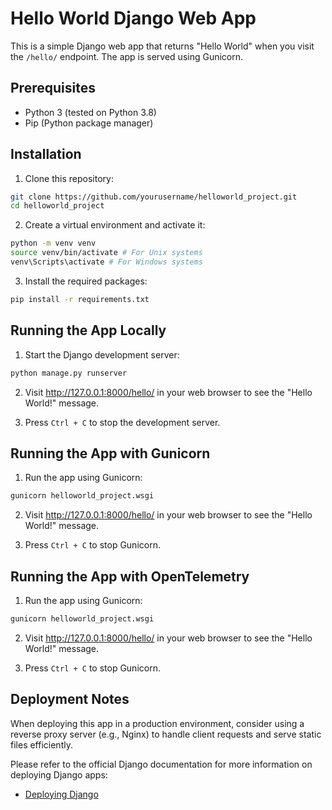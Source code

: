 # Hello World Django Web App

This is a simple Django web app that returns "Hello World" when you visit the `/hello/` endpoint. The app is served using Gunicorn.

## Prerequisites

- Python 3 (tested on Python 3.8)
- Pip (Python package manager)

## Installation

1. Clone this repository:

```bash
git clone https://github.com/yourusername/helloworld_project.git
cd helloworld_project
```

2. Create a virtual environment and activate it:

```bash
python -m venv venv
source venv/bin/activate # For Unix systems
venv\Scripts\activate # For Windows systems
```


3. Install the required packages:

```bash
pip install -r requirements.txt
```

## Running the App Locally

1. Start the Django development server:

```bash
python manage.py runserver
```

2. Visit http://127.0.0.1:8000/hello/ in your web browser to see the "Hello World!" message.

3. Press `Ctrl + C` to stop the development server.

## Running the App with Gunicorn

1. Run the app using Gunicorn:

```bash
gunicorn helloworld_project.wsgi
```

2. Visit http://127.0.0.1:8000/hello/ in your web browser to see the "Hello World!" message.

3. Press `Ctrl + C` to stop Gunicorn.

## Running the App with OpenTelemetry

1. Run the app using Gunicorn:

```bash
gunicorn helloworld_project.wsgi
```

2. Visit http://127.0.0.1:8000/hello/ in your web browser to see the "Hello World!" message.

3. Press `Ctrl + C` to stop Gunicorn.
## Deployment Notes

When deploying this app in a production environment, consider using a reverse proxy server (e.g., Nginx) to handle client requests and serve static files efficiently.

Please refer to the official Django documentation for more information on deploying Django apps:

- [Deploying Django](https://docs.djangoproject.com/en/3.2/howto/deployment/)

